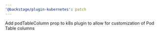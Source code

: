 ```yaml
---
'@backstage/plugin-kubernetes': patch
---
```


Add podTableColumn prop to k8s plugin to allow for customization of Pod Table columns
